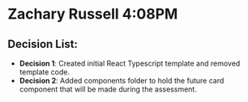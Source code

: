 # Zachary Russell 4:08PM

## Decision List:

- **Decision 1**: Created initial React Typescript template and removed template code.
- **Decision 2**: Added components folder to hold the future card component that will be made during the assessment.

